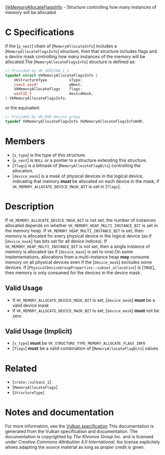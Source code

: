 [VkMemoryAllocateFlagsInfo](https://www.khronos.org/registry/vulkan/specs/1.3-extensions/man/html/VkMemoryAllocateFlagsInfo.html) - Structure controlling how many instances of memory will be allocated

# C Specifications
If the [`p_next`] chain of [`MemoryAllocateInfo`] includes a
[`MemoryAllocateFlagsInfo`] structure, then that structure includes
flags and a device mask controlling how many instances of the memory will be
allocated.The [`MemoryAllocateFlagsInfo`] structure is defined as:
```c
// Provided by VK_VERSION_1_1
typedef struct VkMemoryAllocateFlagsInfo {
    VkStructureType          sType;
    const void*              pNext;
    VkMemoryAllocateFlags    flags;
    uint32_t                 deviceMask;
} VkMemoryAllocateFlagsInfo;
```
or the equivalent
```c
// Provided by VK_KHR_device_group
typedef VkMemoryAllocateFlagsInfo VkMemoryAllocateFlagsInfoKHR;
```

# Members
- [`s_type`] is the type of this structure.
- [`p_next`] is `NULL` or a pointer to a structure extending this structure.
- [`flags`] is a bitmask of [`MemoryAllocateFlagBits`] controlling the allocation.
- [`device_mask`] is a mask of physical devices in the logical device, indicating that memory  **must**  be allocated on each device in the mask, if `VK_MEMORY_ALLOCATE_DEVICE_MASK_BIT` is set in [`flags`].

# Description
If `VK_MEMORY_ALLOCATE_DEVICE_MASK_BIT` is not set, the number of
instances allocated depends on whether
`VK_MEMORY_HEAP_MULTI_INSTANCE_BIT` is set in the memory heap.
If `VK_MEMORY_HEAP_MULTI_INSTANCE_BIT` is set, then memory is allocated
for every physical device in the logical device (as if [`device_mask`] has
bits set for all device indices).
If `VK_MEMORY_HEAP_MULTI_INSTANCE_BIT` is not set, then a single
instance of memory is allocated (as if [`device_mask`] is set to one).On some implementations, allocations from a multi-instance heap  **may**  consume
memory on all physical devices even if the [`device_mask`] excludes some
devices.
If [`PhysicalDeviceGroupProperties::subset_allocation`] is
[`TRUE`], then memory is only consumed for the devices in the device
mask.
## Valid Usage
-    If `VK_MEMORY_ALLOCATE_DEVICE_MASK_BIT` is set, [`device_mask`] **must**  be a valid device mask
-    If `VK_MEMORY_ALLOCATE_DEVICE_MASK_BIT` is set, [`device_mask`] **must**  not be zero

## Valid Usage (Implicit)
-  [`s_type`] **must**  be `VK_STRUCTURE_TYPE_MEMORY_ALLOCATE_FLAGS_INFO`
-  [`flags`] **must**  be a valid combination of [`MemoryAllocateFlagBits`] values

# Related
- [`crate::vulkan1_1`]
- [`MemoryAllocateFlags`]
- [`StructureType`]

# Notes and documentation
For more information, see the [Vulkan specification](https://www.khronos.org/registry/vulkan/specs/1.3-extensions/html/vkspec.html)
This documentation is generated from the Vulkan specification and documentation.
The documentation is copyrighted by *The Khronos Group Inc.* and is licensed under *Creative Commons Attribution 4.0 International*.
his license explicitely allows adapting the source material as long as proper credit is given.
        